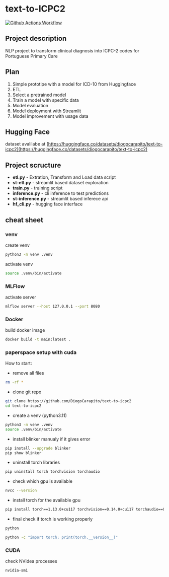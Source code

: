 # text-to-ICPC2

[![Github Actions Workflow](https://github.com/DiogoCarapito/text-to-icpc2/actions/workflows/main.yaml/badge.svg)](https://github.com/DiogoCarapito/text-to-icpc2/actions/workflows/main.yaml)

## Project description

NLP project to transform clinical diagnosis into ICPC-2 codes for Portuguese Primary Care

## Plan

1. Simple prototipe with a model for ICD-10 from Huggingface
2. ETL
3. Select a pretrained model
4. Train a model with specific data
5. Model evaluation
6. Model deployment with Streamlit
7. Model improvement with usage data

## Hugging Face

dataset avalilabe at [https://huggingface.co/datasets/diogocarapito/text-to-icpc2](https://huggingface.co/datasets/diogocarapito/text-to-icpc2)

## Project scructure

- **etl.py** - Extration, Transform and Load data script
- **st-etl.py** - streamlit based dataset exploration
- **train.py** - training script
- **inference.py** - cli inference to test predictions
- **st-inference.py** - streamlit based inferece api
- **hf_cli.py** - hugging face interface

## cheat sheet

### venv

create venv

```bash
python3 -m venv .venv
```

activate venv

```bash
source .venv/bin/activate
```

### MLFlow

activate server

```bash
mlflow server --host 127.0.0.1 --port 8080
```

### Docker

build docker image

```bash
docker build -t main:latest .
```

### paperspace setup with cuda

How to start:

- remove all files

```bash
rm -rf *
```

- clone git repo

```bash
git clone https://github.com/DiogoCarapito/text-to-icpc2
cd text-to-icpc2
````

- create a venv (python3.11)

```bash
python3 -m venv .venv
source .venv/bin/activate
```

- install blinker manualy if it gives error

```bash
pip install --upgrade blinker
pip show blinker
```

- uninstall torch libraries

```bash
pip uninstall torch torchvision torchaudio
```

- check which gpu is available

```bash
nvcc --version
```

- install torch for the available gpu

```bash
pip install torch==1.13.0+cu117 torchvision==0.14.0+cu117 torchaudio==0.13.0+cu117 -f https://download.pytorch.org/whl/torch_stable.html
````

- final check if torch is working properly

```bash
python
```

```bash
python -c "import torch; print(torch.__version__)"
```

### CUDA

check NVidea processes

```bash
nvidia-smi
```